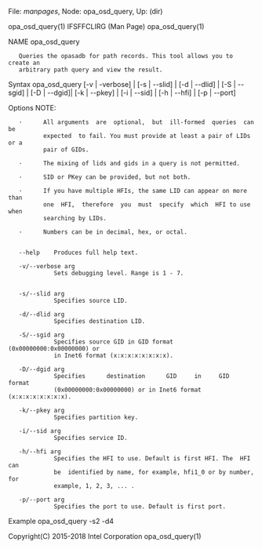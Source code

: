 File: *manpages*,  Node: opa_osd_query,  Up: (dir)


opa_osd_query(1)             IFSFFCLIRG (Man Page)            opa_osd_query(1)



NAME
       opa_osd_query



       Queries the opasadb for path records. This tool allows you to create an
       arbitrary path query and view the result.

Syntax
       opa_osd_query [-v | -verbose] | [-s | --slid] | [-d | --dlid] | [-S |
       --sgid] | [-D | --dgid]| [-k | --pkey] | [-i | --sid] | [-h | --hfi] |
       [-p | --port]

Options
       NOTE:


       ·      All arguments  are  optional,  but  ill-formed  queries  can  be
              expected  to fail. You must provide at least a pair of LIDs or a
              pair of GIDs.

       ·      The mixing of lids and gids in a query is not permitted.

       ·      SID or PKey can be provided, but not both.

       ·      If you have multiple HFIs, the same LID can appear on more  than
              one  HFI,  therefore  you  must  specify  which  HFI to use when
              searching by LIDs.

       ·      Numbers can be in decimal, hex, or octal.


       --help    Produces full help text.

       -v/--verbose arg
                 Sets debugging level. Range is 1 - 7.


       -s/--slid arg
                 Specifies source LID.

       -d/--dlid arg
                 Specifies destination LID.

       -S/--sgid arg
                 Specifies source GID in GID format (0x00000000:0x00000000) or
                 in Inet6 format (x:x:x:x:x:x:x:x).

       -D/--dgid arg
                 Specifies      destination      GID     in     GID     format
                 (0x00000000:0x00000000) or in Inet6 format (x:x:x:x:x:x:x:x).

       -k/--pkey arg
                 Specifies partition key.

       -i/--sid arg
                 Specifies service ID.

       -h/--hfi arg
                 Specifies the HFI to use. Default is first HFI. The  HFI  can
                 be  identified by name, for example, hfi1_0 or by number, for
                 example, 1, 2, 3, ... .

       -p/--port arg
                 Specifies the port to use. Default is first port.

Example
       opa_osd_query -s2 -d4



Copyright(C) 2015-2018         Intel Corporation              opa_osd_query(1)
